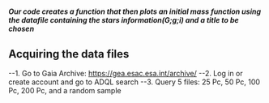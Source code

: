 ##### Our code creates a function that then plots an initial mass function using the datafile containing the stars information(G;g;i) and a title to be chosen

## Acquiring the data files
--1. Go to Gaia Archive: https://gea.esac.esa.int/archive/
--2. Log in or create account and go to ADQL search
--3. Query 5 files: 25 Pc, 50 Pc, 100 Pc, 200 Pc, and a random sample

